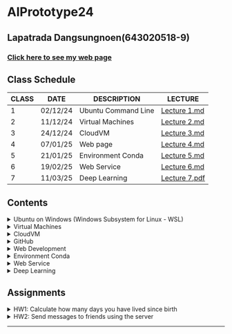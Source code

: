 # AIPrototype24

## Lapatrada Dangsungnoen(643020518-9)

### [Click here to see my web page](https://kwansawanth.github.io/OPG-SPELL-page/)

## **Class Schedule**

| CLASS | DATE     | DESCRIPTION          | LECTURE |
|-------|----------|----------------------|---------|
| 1     | 02/12/24 | Ubuntu Command Line | [Lecture 1.md](https://github.com/lapatradaa/AIPrototype24/blob/main/lec1.md) |
| 2    | 11/12/24 | Virtual Machines    | [Lecture 2.md](https://github.com/lapatradaa/AIPrototype24/blob/main/lec2.md) |
| 3   | 24/12/24 | CloudVM             | [Lecture 3.md](https://github.com/lapatradaa/AIPrototype24/blob/main/lec3.md) |
| 4    | 07/01/25 | Web page            | [Lecture 4.md](https://github.com/lapatradaa/AIPrototype24/blob/main/lec4.md) |
| 5     | 21/01/25 | Environment Conda   | [Lecture 5.md](https://github.com/lapatradaa/AIPrototype24/blob/main/lec5.md) |
| 6    | 19/02/25 | Web Service         | [Lecture 6.md](https://github.com/lapatradaa/AIPrototype24/blob/main/lec6.md) |
| 7   | 11/03/25 | Deep Learning       | [Lecture 7.pdf](https://github.com/lapatradaa/AIPrototype24/blob/main/lec7.pdf) |

## **Contents**


<details>
  <summary> Ubuntu on Windows (Windows Subsystem for Linux - WSL)</summary>
  <ul>
    <li>Basic terminal commands</li>
    <li>File and folder management</li>
    <li>System preferences</li>
  </ul>
</details>

<details>
  <summary> Virtual Machines</summary>
  <ul>
    <li>Connecting to servers with SSH</li>
    <li>User and group management</li>
    <li>Monitoring server processes</li>
  </ul>
</details>

<details>
  <summary> CloudVM</summary>
  <ul>
    <li>Creating Virtual Machines on Azure</li>
    <li>Secure copy (SCP) for file transfer</li>
    <li>Managing screen sessions</li>
  </ul>
</details>

<details>
  <summary> GitHub</summary>
  <ul>
    <li>Cloning and pushing code</li>
    <li>Setting up Git user configurations</li>
    <li>Checking status and commits</li>
  </ul>
</details>

<details>
  <summary> Web Development</summary>
  <ul>
    <li>Creating web pages and applications</li>
    <li>HTTP Methods (GET & POST)</li>
    <li>Frontend (HTML, CSS, JavaScript)</li>
    <li>Backend (Python Flask)</li>
  </ul>
</details>

<details>
  <summary> Environment Conda</summary>
  <ul>
    <li>Creating and managing virtual environments</li>
    <li>Installing dependencies</li>
  </ul>
</details>

<details>
  <summary> Web Service</summary>
  <ul>
    <li>Flask API for messaging</li>
    <li>Sending messages using REST APIs</li>
  </ul>
</details>

<details>
  <summary> Deep Learning</summary>
  <ul>
    <li><a href="https://github.com/lapatradaa/AIPrototype24/blob/main/lec7.pdf">Lecture 7</a></li>
  </ul>
</details>

## **Assignments**

<details>
  <summary> HW1: Calculate how many days you have lived since birth</summary>
  <ul>
    <li><a href="https://github.com/lapatradaa/AIPrototype24/blob/main/myfirstpy.py">Assignment Code</a></li>
  </ul>
</details>

<details>
  <summary> HW2: Send messages to friends using the server</summary>
  <ul>
    <li><a href="https://github.com/lapatradaa/AIPrototype24/blob/main/firstflask.py">firstflask.py</a></li>
    <li><a href="https://github.com/lapatradaa/AIPrototype24/blob/main/call_web_service.py">call_web_service.py</a></li>
  </ul>
</details>

---







